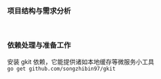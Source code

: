### 项目结构与需求分析

<br>

### 依赖处理与准备工作

安装 gkit 依赖，它能提供诸如本地缓存等微服务小工具  
`go get github.com/songzhibin97/gkit`
